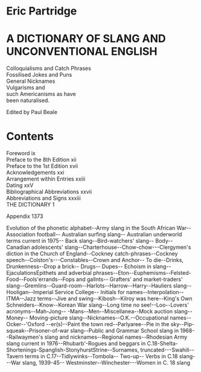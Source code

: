 # Eric Partridge

# A DICTIONARY OF SLANG AND UNCONVENTIONAL ENGLISH

Colloquialisms and Catch Phrases   
Fossilised Jokes and Puns   
General Nicknames   
Vulgarisms and   
such Americanisms as have   
been naturalised.

Edited by Paul Beale

# Contents

Foreword ix   
Preface to the 8th Edition xii   
Preface to the 1st Edition xvii   
Acknowledgements xxi   
Arrangement within Entries xxiii   
Dating xxV   
Bibliographical Abbreviations xxvii   
Abbreviations and Signs xxxiii   
THE DICTIONARY 1

Appendix 1373

Evolution of the phonetic alphabet--Army slang in the South African War-- Association football-- Australian surfing slang-- Australian underworld terms current in 1975-- Back slang--Bird-watchers' slang-- Body-- Canadian adolescents' slang--Charterhouse--Chow-chow---Clergymen's diction in the Church of England--Cockney catch-phrases--Cockney speech--Colston's---Constables--Crown and Anchor-- To die--Drinks, Drunkenness--Drop a brick-- Drugs-- Dupes-- Echoism in slang--EjaculationsEpithets and adverbial phrases--Eton--Euphemisms--Felsted-Food--Fools'errands--Fops and gallnts-- Grafters' and market-traders' slang--Gremlins--Guard-room--Harlots--Harrow--Harry--Hauliers slang--Hooligan--Imperial Service College-- Initials for names--Interpolation--ITMA--Jazz terms--Jive and swing--Kibosh--Kilroy was here--King's Own Schneiders--Know--Korean War slang--Long time no see!--Loo--Lovers' acronyms--Mah-Jong-- -Mans--Men--Miscellanea--Mock auction slang--Money-- Moving-picture slang--Nicknames--O.K.--Occupational names--Ocker--'Oxford --er(s)--Paint the town red--Parlyaree--Pie in the sky--Pip-squeak--Prisoner-of-war slang--Public and Grammar School slang in 1968--Railwaymen's slang and nicknames--Regional names--Rhodesian Army slang current in 1976--Rhubarb'-Rogues and beggars in C.18-Shelta-Shortenings-Spanglish-StonyhurstStrine--Surnames, truncated---Swahili--Tavern terms in C.17--Tidlywinks--Tombola-- Two-up-- Verbs in C.18 slang---War slang, 1939-45-- Westminster--Winchester---Women in C. 18 slang
